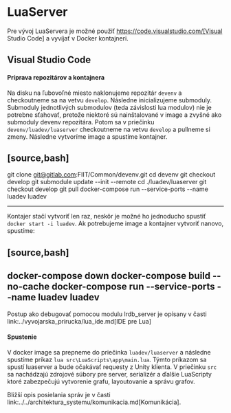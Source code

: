 # LuaServer

Pre vývoj LuaServera je možné použiť https://code.visualstudio.com/[Visual Studio Code] a vyvíjať v Docker kontajneri.

## Visual Studio Code

#### Príprava repozitárov a kontajnera

Na disku na ľubovoľné miesto naklonujeme repozitár `devenv` a checkoutneme sa na vetvu `develop`. Následne inicializujeme submoduly. Submoduly jednotlivých submodulov (teda závislosti lua modulov) nie je potrebne sťahovať, pretože niektoré sú nainštalované v image a zvyšné ako submoduly devenv repozitára. Potom sa v priečinku `devenv/luadev/luaserver` checkoutneme na vetvu `develop` a pullneme si zmeny. Následne vytvoríme image a spustíme kontajner.

[source,bash]
----
git clone git@gitlab.com:FIIT/Common/devenv.git
cd devenv
git checkout develop
git submodule update --init --remote
cd ./luadev/luaserver
git checkout develop
git pull
docker-compose run --service-ports --name luadev luadev

----

Kontajer stačí vytvoriť len raz, neskôr je možné ho jednoducho spustiť `docker start -i luadev`. Ak potrebujeme image a kontajner vytvoriť nanovo, spustíme:

[source,bash]
----
docker-compose down
docker-compose build --no-cache
docker-compose run --service-ports --name luadev luadev
----

Postup ako debugovať pomocou modulu lrdb_server je opísany v časti link:../vyvojarska_prirucka/lua_ide.md[IDE pre Lua]

#### Spustenie

V docker image sa prepneme do priečinka `luadev/luaserver` a následne spustíme príkaz `lua src\LuaScripts\app\main.lua`. Týmto príkazom sa spustí luaserver a bude očakávať requesty z Unity klienta. V priečinku `src` sa nachádzajú zdrojové súbory pre server, serializér a ďalšie LuaScripty ktoré zabezpečujú vytvorenie grafu, layoutovanie a správu grafov.

Bližší opis posielania správ je v časti link:../../architektura_systemu/komunikacia.md[Komunikácia].